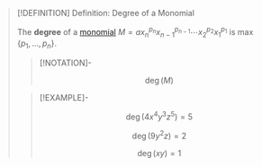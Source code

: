 >[!DEFINITION] Definition: Degree of a Monomial
>
>The **degree** of a [monomial](Monomial.md) $M = a x_n^{p_n} x_{n-1}^{p_{n-1}}\cdots x_2^{p_2}x_1^{p_1}$ is $\max \{p_1, \ldots, p_n\}$.
>
>>[!NOTATION]-
>>
>>$$
>>\deg(M)
>>$$
>>
>
>>[!EXAMPLE]-
>>
>>$$
>>\deg(4x^4 y^3 z^5) = 5
>>$$
>>
>>$$
>>\deg(9 y^2 z) = 2
>>$$
>>
>>$$
>>\deg(xy) = 1
>>$$
>>
>